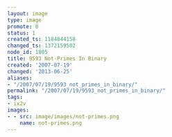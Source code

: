 ```yaml
---
layout: image
type: image
promote: 0
status: 1
created_ts: 1184844158
changed_ts: 1372159502
node_id: 1805
title: 9593 Not-Primes In Binary
created: '2007-07-19'
changed: '2013-06-25'
aliases:
- "/2007/07/19/9593_not_primes_in_binary/"
permalink: "/2007/07/19/9593_not_primes_in_binary/"
tags:
- ix2v
images:
- - src: image/images/not-primes.png
    name: not-primes.png
---
```


